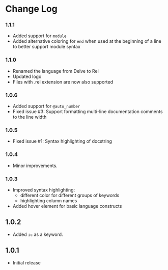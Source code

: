 # Change Log

### 1.1.1

 - Added support for `module`
 - Added alternative coloring for `end` when used at the beginning of a line to better support module syntax

### 1.1.0

 - Renamed the language from Delve to Rel
 - Updated logo
 - Files with .rel extension are now also supported

### 1.0.6

 - Added support for `@auto_number`
 - Fixed issue #3: Support formatting multi-line documentation comments to the line width

### 1.0.5

 - Fixed issue #1: Syntax highlighting of docstring

### 1.0.4

 - Minor improvements.

### 1.0.3

- Improved syntax highlighting:
  - different color for different groups of keywords
  - highlighting column names
- Added hover element for basic language constructs

## 1.0.2

- Added `ic` as a keyword.

## 1.0.1

- Initial release

